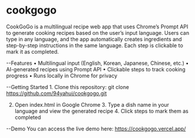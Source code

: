 # cookgogo
CookGoGo is a multilingual recipe web app that uses Chrome’s Prompt API to generate cooking recipes based on the user’s input language. Users can type in any language, and the app automatically creates ingredients and step-by-step instructions in the same language. Each step is clickable to mark it as completed.

--Features
	•	Multilingual input (English, Korean, Japanese, Chinese, etc.)
	•	AI-generated recipes using Prompt API
	•	Clickable steps to track cooking progress
	•	Runs locally in Chrome for privacy

--Getting Started
	1.	Clone this repository:
  git clone https://github.com/94yahui/cookgogo.git

  2.	Open index.html in Google Chrome
	3.	Type a dish name in your language and view the generated recipe
	4.	Click steps to mark them as completed

--Demo
You can access the live demo here: https://cookgogo.vercel.app/
